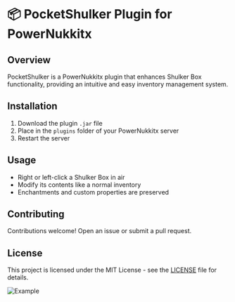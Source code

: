 # 📦 PocketShulker Plugin for PowerNukkitx

## Overview

PocketShulker is a PowerNukkitx plugin that enhances Shulker Box functionality, providing an intuitive and easy inventory management system.

## Installation

1. Download the plugin `.jar` file
2. Place in the `plugins` folder of your PowerNukkitx server
3. Restart the server

## Usage

- Right or left-click a Shulker Box in air
- Modify its contents like a normal inventory
- Enchantments and custom properties are preserved

## Contributing

Contributions welcome! Open an issue or submit a pull request.

## License

This project is licensed under the MIT License - see the [LICENSE](LICENSE) file for details.

![Example](resources/example.gif)